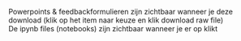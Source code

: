 Powerpoints & feedbackformulieren zijn zichtbaar wanneer je deze download (klik op het item naar keuze en klik download raw file) <br> 
De ipynb files (notebooks) zijn zichtbaar wanneer je er op klikt
